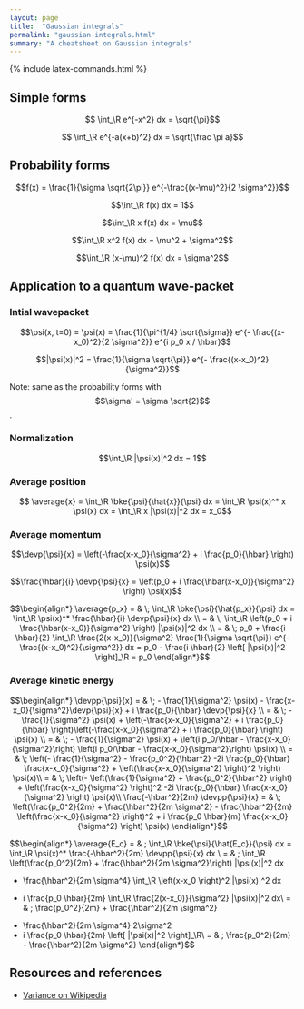 ```yaml
---
layout: page
title:  "Gaussian integrals"
permalink: "gaussian-integrals.html"
summary: "A cheatsheet on Gaussian integrals"
---
```

{% include latex-commands.html %}

## Simple forms

$$ \int_\R e^{-x^2} dx = \sqrt{\pi}$$

$$ \int_\R e^{-a(x+b)^2} dx = \sqrt{\frac \pi a}$$

## Probability forms

$$f(x) = \frac{1}{\sigma \sqrt{2\pi}} e^{-\frac{(x-\mu)^2}{2 \sigma^2}}$$

$$\int_\R f(x) dx = 1$$

$$\int_\R x f(x) dx = \mu$$

$$\int_\R x^2 f(x) dx = \mu^2 + \sigma^2$$

$$\int_\R (x-\mu)^2 f(x) dx = \sigma^2$$

## Application to a quantum wave-packet
### Intial wavepacket

$$\psi(x, t=0) = \psi(x) =  \frac{1}{\pi^{1/4} \sqrt{\sigma}} e^{- \frac{(x-x_0)^2}{2 \sigma^2}} e^{i p_0 x / \hbar}$$

$$|\psi(x)|^2 = \frac{1}{\sigma \sqrt{\pi}} e^{- \frac{(x-x_0)^2}{\sigma^2}}$$

Note: same as the probability forms with $$\sigma' = \sigma \sqrt{2}$$.

### Normalization

$$\int_\R |\psi(x)|^2 dx = 1$$

### Average position

$$ \average{x} = \int_\R \bke{\psi}{\hat{x}}{\psi} dx =  \int_\R \psi(x)^* x \psi(x) dx = \int_\R x |\psi(x)|^2 dx = x_0$$

### Average momentum

$$\devp{\psi}{x} = \left(-\frac{x-x_0}{\sigma^2} + i \frac{p_0}{\hbar} \right) \psi(x)$$

$$\frac{\hbar}{i} \devp{\psi}{x} = \left(p_0 + i \frac{\hbar(x-x_0)}{\sigma^2} \right) \psi(x)$$

$$\begin{align*}
\average{p_x} = & \; \int_\R \bke{\psi}{\hat{p_x}}{\psi} dx = \int_\R \psi(x)^* \frac{\hbar}{i} \devp{\psi}{x} dx \\
= & \; \int_\R \left(p_0 + i \frac{\hbar(x-x_0)}{\sigma^2} \right)  |\psi(x)|^2 dx \\
= & \; p_0 + \frac{i \hbar}{2} \int_\R \frac{2(x-x_0)}{\sigma^2} \frac{1}{\sigma \sqrt{\pi}} e^{- \frac{(x-x_0)^2}{\sigma^2}} dx
= p_0 - \frac{i \hbar}{2} \left[ |\psi(x)|^2 \right]_\R = p_0
\end{align*}$$

### Average kinetic energy

$$\begin{align*}
\devpp{\psi}{x} = & \; - \frac{1}{\sigma^2} \psi(x) - \frac{x-x_0}{\sigma^2}\devp{\psi}{x} + i \frac{p_0}{\hbar} \devp{\psi}{x} \\
= & \; - \frac{1}{\sigma^2} \psi(x) + \left(-\frac{x-x_0}{\sigma^2} + i \frac{p_0}{\hbar} \right)\left(-\frac{x-x_0}{\sigma^2} + i \frac{p_0}{\hbar} \right) \psi(x) \\
= & \; - \frac{1}{\sigma^2} \psi(x) + \left(i p_0/\hbar  - \frac{x-x_0}{\sigma^2}\right) \left(i p_0/\hbar  - \frac{x-x_0}{\sigma^2}\right) \psi(x) \\
= & \;  \left(- \frac{1}{\sigma^2} - \frac{p_0^2}{\hbar^2} -2i \frac{p_0}{\hbar} \frac{x-x_0}{\sigma^2} + \left(\frac{x-x_0}{\sigma^2} \right)^2 \right) \psi(x)\\
= & \;  \left(- \left(\frac{1}{\sigma^2} + \frac{p_0^2}{\hbar^2} \right) + \left(\frac{x-x_0}{\sigma^2} \right)^2 -2i \frac{p_0}{\hbar} \frac{x-x_0}{\sigma^2} \right) \psi(x)\\
\frac{-\hbar^2}{2m} \devpp{\psi}{x} = & \;
\left(\frac{p_0^2}{2m} + \frac{\hbar^2}{2m \sigma^2} - \frac{\hbar^2}{2m} \left(\frac{x-x_0}{\sigma^2} \right)^2 + i \frac{p_0 \hbar}{m} \frac{x-x_0}{\sigma^2} \right) \psi(x)
\end{align*}$$

$$\begin{align*}
\average{E_c} = & \; \int_\R \bke{\psi}{\hat{E_c}}{\psi} dx = \int_\R \psi(x)^* \frac{-\hbar^2}{2m} \devpp{\psi}{x} dx \\
= & \; \int_\R \left(\frac{p_0^2}{2m} + \frac{\hbar^2}{2m \sigma^2}\right) |\psi(x)|^2 dx  
- \frac{\hbar^2}{2m \sigma^4} \int_\R \left(x-x_0 \right)^2 |\psi(x)|^2 dx 
+ i \frac{p_0 \hbar}{2m} \int_\R \frac{2(x-x_0)}{\sigma^2} |\psi(x)|^2 dx\\
= & \; \frac{p_0^2}{2m} + \frac{\hbar^2}{2m \sigma^2}
- \frac{\hbar^2}{2m \sigma^4} 2\sigma^2
- i \frac{p_0 \hbar}{2m} \left[ |\psi(x)|^2 \right]_\R\\
= & \; \frac{p_0^2}{2m} - \frac{\hbar^2}{2m \sigma^2}
\end{align*}$$

## Resources and references
* [Variance on Wikipedia](https://en.wikipedia.org/wiki/Variance)